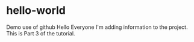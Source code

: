 # hello-world
Demo use of github
 Hello Everyone I'm adding information to the project.
 This is Part 3 of the tutorial.

